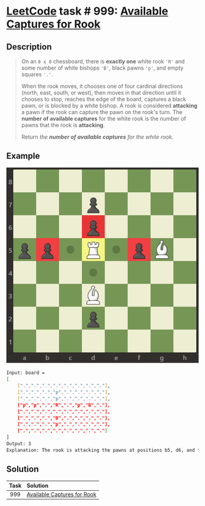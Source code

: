 # [LeetCode][leetcode] task # 999: [Available Captures for Rook][task]

Description
-----------

> On an `8 x 8` chessboard, there is **exactly one** white rook `'R'`
> and some number of white bishops `'B'`, black pawns `'p'`, and empty squares `'.'`.
> 
> When the rook moves, it chooses one of four cardinal directions (north, east, south, or west),
> then moves in that direction until it chooses to stop, reaches the edge of the board,
> captures a black pawn, or is blocked by a white bishop.
> A rook is considered **attacking** a pawn if the rook can capture the pawn on the rook's turn.
> The **number of available captures** for the white rook is the number of pawns that the rook is **attacking**.
> 
> Return _the **number of available captures** for the white rook_.

 Example
-------

![board.png](image/board.png)

```sh
Input: board =
[
    [".",".",".",".",".",".",".","."],
    [".",".",".","p",".",".",".","."],
    [".",".",".","p",".",".",".","."],
    ["p","p",".","R",".","p","B","."],
    [".",".",".",".",".",".",".","."],
    [".",".",".","B",".",".",".","."],
    [".",".",".","p",".",".",".","."],
    [".",".",".",".",".",".",".","."]
]
Output: 3
Explanation: The rook is attacking the pawns at positions b5, d6, and f5.
```

Solution
--------

| Task | Solution                                |
|:----:|:----------------------------------------|
| 999  | [Available Captures for Rook][solution] |


[leetcode]: <http://leetcode.com/>
[task]: <https://leetcode.com/problems/available-captures-for-rook/>
[solution]: <https://github.com/wellaxis/praxis-leetcode/blob/main/src/main/java/com/witalis/praxis/leetcode/task/h10/p999/option/Practice.java>
